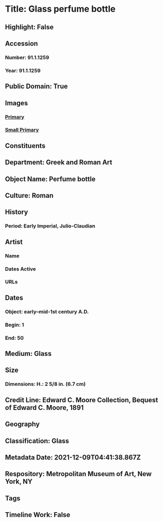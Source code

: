 # Title: Glass perfume bottle
## Highlight: False
## Accession
### Number: 91.1.1259
### Year: 91.1.1259
## Public Domain: True
## Images
### [Primary](https://images.metmuseum.org/CRDImages/gr/original/LC-L_91_1_1259-01.jpg)
### [Small Primary](https://images.metmuseum.org/CRDImages/gr/web-large/LC-L_91_1_1259-01.jpg)
## Constituents
## Department: Greek and Roman Art
## Object Name: Perfume bottle
## Culture: Roman
## History
### Period: Early Imperial, Julio-Claudian
## Artist
### Name
### Dates Active
### URLs
## Dates
### Object: early–mid-1st century A.D.
### Begin: 1
### End: 50
## Medium: Glass
## Size
### Dimensions: H.: 2 5/8 in. (6.7 cm)
## Credit Line: Edward C. Moore Collection, Bequest of Edward C. Moore, 1891
## Geography
## Classification: Glass
## Metadata Date: 2021-12-09T04:41:38.867Z
## Respository: Metropolitan Museum of Art, New York, NY
## Tags
## Timeline Work: False